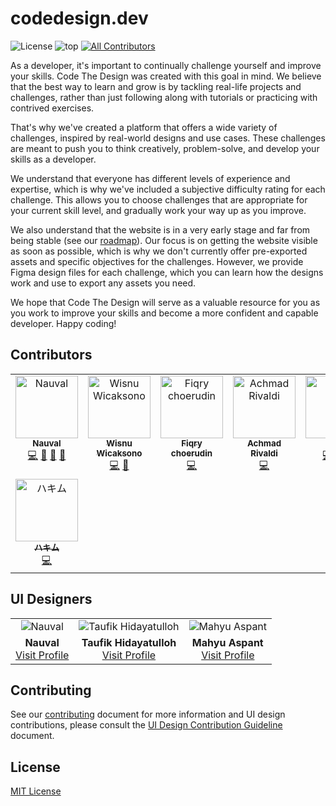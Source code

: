 # codedesign.dev

![License](https://img.shields.io/github/license/nauvalazhar/code-design?style=flat-square) ![top](https://img.shields.io/github/languages/top/nauvalazhar/code-design?style=flat-square) <!-- ALL-CONTRIBUTORS-BADGE:START - Do not remove or modify this section -->
[![All Contributors](https://img.shields.io/badge/all_contributors-8-orange.svg?style=flat-square)](#contributors-)
<!-- ALL-CONTRIBUTORS-BADGE:END --> 


As a developer, it's important to continually challenge yourself and improve your skills. Code The Design was created with this goal in mind. We believe that the best way to learn and grow is by tackling real-life projects and challenges, rather than just following along with tutorials or practicing with contrived exercises.

That's why we've created a platform that offers a wide variety of challenges, inspired by real-world designs and use cases. These challenges are meant to push you to think creatively, problem-solve, and develop your skills as a developer.

We understand that everyone has different levels of experience and expertise, which is why we've included a subjective difficulty rating for each challenge. This allows you to choose challenges that are appropriate for your current skill level, and gradually work your way up as you improve.

We also understand that the website is in a very early stage and far from being stable (see our [roadmap](https://github.com/nauvalazhar/code-design/issues/12)). Our focus is on getting the website visible as soon as possible, which is why we don't currently offer pre-exported assets and specific objectives for the challenges. However, we provide Figma design files for each challenge, which you can learn how the designs work and use to export any assets you need.

We hope that Code The Design will serve as a valuable resource for you as you work to improve your skills and become a more confident and capable developer. Happy coding!

## Contributors

<!-- ALL-CONTRIBUTORS-LIST:START - Do not remove or modify this section -->
<!-- prettier-ignore-start -->
<!-- markdownlint-disable -->
<table>
  <tbody>
    <tr>
      <td align="center" valign="top" width="14.28%"><a href="http://nauv.al"><img src="https://avatars.githubusercontent.com/u/14899175?v=4?s=100" width="100px;" alt="Nauval"/><br /><sub><b>Nauval</b></sub></a><br /><a href="https://github.com/nauvalazhar/code-design/commits?author=nauvalazhar" title="Code">💻</a> <a href="#design-nauvalazhar" title="Design">🎨</a> <a href="#ideas-nauvalazhar" title="Ideas, Planning, & Feedback">🤔</a> <a href="https://github.com/nauvalazhar/code-design/commits?author=nauvalazhar" title="Documentation">📖</a></td>
      <td align="center" valign="top" width="14.28%"><a href="https://wiscaksono.me/"><img src="https://avatars.githubusercontent.com/u/63142229?v=4?s=100" width="100px;" alt="Wisnu Wicaksono"/><br /><sub><b>Wisnu Wicaksono</b></sub></a><br /><a href="https://github.com/nauvalazhar/code-design/commits?author=wiscaksono" title="Code">💻</a> <a href="#design-wiscaksono" title="Design">🎨</a></td>
      <td align="center" valign="top" width="14.28%"><a href="http://fiqry.dev"><img src="https://avatars.githubusercontent.com/u/25787603?v=4?s=100" width="100px;" alt="Fiqry choerudin"/><br /><sub><b>Fiqry choerudin</b></sub></a><br /><a href="https://github.com/nauvalazhar/code-design/commits?author=fiqryq" title="Code">💻</a></td>
      <td align="center" valign="top" width="14.28%"><a href="https://mrtampan.github.io/"><img src="https://avatars.githubusercontent.com/u/33930946?v=4?s=100" width="100px;" alt="Achmad Rivaldi"/><br /><sub><b>Achmad Rivaldi</b></sub></a><br /><a href="https://github.com/nauvalazhar/code-design/commits?author=mrtampan" title="Code">💻</a></td>
      <td align="center" valign="top" width="14.28%"><a href="http://perdidev.github.io"><img src="https://avatars.githubusercontent.com/u/108800230?v=4?s=100" width="100px;" alt="Perdi"/><br /><sub><b>Perdi</b></sub></a><br /><a href="https://github.com/nauvalazhar/code-design/commits?author=perdiDev" title="Code">💻</a> <a href="#design-perdiDev" title="Design">🎨</a> <a href="https://github.com/nauvalazhar/code-design/commits?author=perdiDev" title="Documentation">📖</a></td>
      <td align="center" valign="top" width="14.28%"><a href="https://hendraaagil.dev"><img src="https://avatars.githubusercontent.com/u/54741166?v=4?s=100" width="100px;" alt="Hendra Agil"/><br /><sub><b>Hendra Agil</b></sub></a><br /><a href="https://github.com/nauvalazhar/code-design/commits?author=hendraaagil" title="Code">💻</a></td>
      <td align="center" valign="top" width="14.28%"><a href="https://up2dul.com"><img src="https://avatars.githubusercontent.com/u/36098718?v=4?s=100" width="100px;" alt="Abdul Malik"/><br /><sub><b>Abdul Malik</b></sub></a><br /><a href="https://github.com/nauvalazhar/code-design/commits?author=up2dul" title="Code">💻</a></td>
    </tr>
    <tr>
      <td align="center" valign="top" width="14.28%"><a href="https://haikel.my.id"><img src="https://avatars.githubusercontent.com/u/77146709?v=4?s=100" width="100px;" alt="ハキム"/><br /><sub><b>ハキム</b></sub></a><br /><a href="https://github.com/nauvalazhar/code-design/commits?author=haikelz" title="Code">💻</a></td>
    </tr>
  </tbody>
</table>

<!-- markdownlint-restore -->
<!-- prettier-ignore-end -->

<!-- ALL-CONTRIBUTORS-LIST:END -->
<!-- prettier-ignore-start -->
<!-- markdownlint-disable -->

<!-- markdownlint-restore -->
<!-- prettier-ignore-end -->

<!-- ALL-CONTRIBUTORS-LIST:END -->

## UI Designers

<table width="100%">
  <tr>
    <td align="center"><img src="https://codedesign.dev/_next/image?url=%2Fnauval.jpg&w=128&q=75" alt="Nauval"></td>
    <td align="center"><img src="https://codedesign.dev/_next/image?url=%2Ftaufik.jpeg&w=128&q=75" alt="Taufik Hidayatulloh"></td>
    <td align="center"><img src="https://codedesign.dev/_next/image?url=%2Fmahyu.jpeg&w=128&q=75" alt="Mahyu Aspant"></td>
  </tr>
  <tr>
    <td align="center">
      <b>Nauval</b>
      <br>
      <a href="https://www.figma.com/@mhd">Visit Profile</a>
    </td>
    <td align="center">
      <b>Taufik Hidayatulloh</b>
      <br>
      <a href="https://www.figma.com/@opik">Visit Profile</a>
    </td>
    <td align="center">
      <b>Mahyu Aspant</b>
      <br>
      <a href="https://www.figma.com/@mahyuaspant">Visit Profile</a>
    </td>
  </tr>
</table>

## Contributing

See our [contributing](https://github.com/nauvalazhar/code-design/blob/main/CONTRIBUTING.md) document for more information and UI design contributions, please consult the [UI Design Contribution Guideline](https://github.com/nauvalazhar/code-design/blob/main/CONTRIBUTING_DESIGN.md) document.



## License
[MIT License](https://github.com/nauvalazhar/code-design/blob/main/LICENSE)
